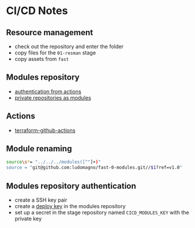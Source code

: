 # CI/CD Notes

## Resource management

- check out the repository and enter the folder
- copy files for the `01-resman` stage
- copy assets from `fast`

## Modules repository

- [authentication from actions](https://maelvls.dev/gh-actions-with-tf-private-repo/)
- [private repositories as modules](https://wahlnetwork.com/2020/08/11/using-private-git-repositories-as-terraform-modules/)

## Actions

- [terraform-github-actions](https://github.com/dflook/terraform-github-actions/tree/master/terraform-plan)

## Module renaming

```bash
source\s*= "../../../modules([^"]+)"
source = "git@github.com:ludomagno/fast-0-modules.git//$1?ref=v1.0"
```

## Modules repository authentication

- create a SSH key pair
- create a [deploy key](https://docs.github.com/en/developers/overview/managing-deploy-keys#deploy-keys) in the modules repository
- set up a secret in the stage repository named `CICD_MODULES_KEY` with the private key
